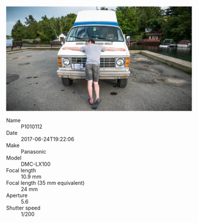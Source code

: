[![P1010112](/photos/hd/P1010112.jpg)](/photos/full/P1010112.jpg?raw=true)

<dl>
  <dt>Name</dt>
  <dd>P1010112</dd>
  <dt>Date</dt>
  <dd>2017-06-24T19:22:06</dd>
  <dt>Make</dt>
  <dd>Panasonic</dd>
  <dt>Model</dt>
  <dd>DMC-LX100</dd>
  <dt>Focal length</dt>
  <dd>10.9 mm</dd>
  <dt>Focal length (35 mm equivalent)</dt>
  <dd>24 mm</dd>
  <dt>Aperture</dt>
  <dd>5.6</dd>
  <dt>Shutter speed</dt>
  <dd>1/200</dd>
</dl>
